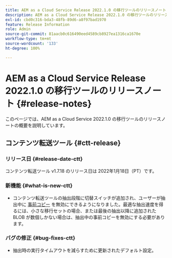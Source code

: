 ```yaml
---
title: AEM as a Cloud Service Release 2022.1.0 の移行ツールのリリースノート
description: AEM as a Cloud Service Release 2022.1.0 の移行ツールのリリースノート
exl-id: cbd0c316-bda3-48fb-89d6-a8f97bad1970
feature: Release Information
role: Admin
source-git-commit: 81aacb0c616490eed4589cb8927ea1316ca1670e
workflow-type: tm+mt
source-wordcount: '133'
ht-degree: 100%

---
```


# AEM as a Cloud Service Release 2022.1.0 の移行ツールのリリースノート {#release-notes}

このページでは、AEM as a Cloud Service 2022.1.0 の移行ツールのリリースノートの概要を説明しています。

## コンテンツ転送ツール {#ctt-release}

### リリース日 {#release-date-ctt}

コンテンツ転送ツール v1.7.18 のリリース日は 2022年1月18日（PT）です。

### 新機能 {#what-is-new-ctt}

* コンテンツ転送ツールの抽出段階に切替スイッチが追加され、ユーザーが抽出中に [事前コピー](https://experienceleague.adobe.com/docs/experience-manager-cloud-service/moving/cloud-migration/content-transfer-tool/handling-large-content-repositories.html?lang=ja) を無効にできるようになりました。最適な抽出速度を得るには、小さな移行セットの場合、または最後の抽出以降に追加された BLOB が数個しかない場合は、抽出中の事前コピーを無効にする必要があります。

### バグの修正 {#bug-fixes-ctt}

* 抽出時の実行タイムアウトを減らすために更新されたデフォルト設定。

